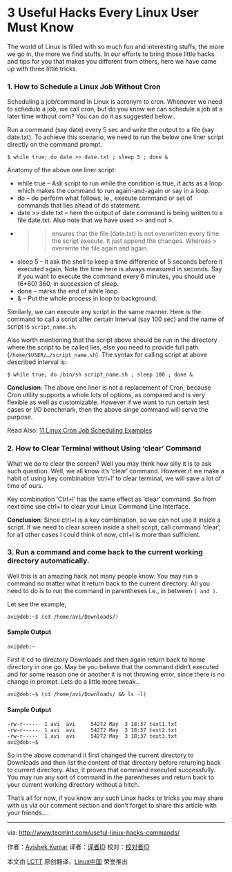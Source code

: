 3 Useful Hacks Every Linux User Must Know
================================================================================
The world of Linux is filled with so much fun and interesting stuffs, the more we go in, the more we find stuffs. In our efforts to bring those little hacks and tips for you that makes you different from others, here we have came up with three little tricks.

### 1. How to Schedule a Linux Job Without Cron ###

Scheduling a job/command in Linux is acronym to cron. Whenever we need to schedule a job, we call cron, but do you know we can schedule a job at a later time without corn? You can do it as suggested below..

Run a command (say date) every 5 sec and write the output to a file (say date.txt). To achieve this scenario, we need to run the below one liner script directly on the command prompt.

    $ while true; do date >> date.txt ; sleep 5 ; done &

Anatomy of the above one liner script:

- while true – Ask script to run while the condition is true, it acts as a loop which makes the command to run again-and-again or say in a loop.
- do – do perform what follows, ie., execute command or set of commands that lies ahead of do statement.
- date >> date.txt – here the output of date command is being written to a file date.txt. Also note that we have used >> and not >.
- >> ensures that the file (date.txt) is not overwritten every time the script execute. It just append the changes. Whereas > overwrite the file again and again.
- sleep 5 – It ask the shell to keep a time difference of 5 seconds before it executed again. Note the time here is always measured in seconds. Say if you want to execute the command every 6 minutes, you should use (6*60) 360, in succession of sleep.
- done – marks the end of while loop.
- & – Put the whole process in loop to background.

Similarly, we can execute any script in the same manner. Here is the command to call a script after certain interval (say 100 sec) and the name of script is `script_name.sh`.

Also worth mentioning that the script above should be run in the directory where the script to be called lies, else you need to provide full path (`/home/$USER/…/script_name.sh`). The syntax for calling script at above described interval is:

    $ while true; do /bin/sh script_name.sh ; sleep 100 ; done &

**Conclusion**: The above one liner is not a replacement of Cron, because Cron utility supports a whole lots of options, as compared and is very flexible as well as customizable. However if we want to run certain test cases or I/O benchmark, then the above singe command will serve the purpose.

Read Also: [11 Linux Cron Job Scheduling Examples][1]

### 2. How to Clear Terminal without Using ‘clear’ Command ###

What we do to clear the screen? Well you may think how silly it is to ask such question. Well, we all know it’s ‘clear‘ command. However if we make a habit of using key combination ‘ctrl+l‘ to clear terminal, we will save a lot of time of ours.

Key combination ‘Ctrl+l‘ has the same effect as ‘clear‘ command. So from next time use ctrl+l to clear your Linux Command Line Interface.

**Conclusion**: Since ctrl+l is a key combination, so we can not use it inside a script. If we need to clear screen inside a shell script, call command ‘clear’, for all other cases I could think of now, ctrl+l is more than sufficient.

### 3. Run a command and come back to the current working directory automatically. ###

Well this is an amazing hack not many people know. You may run a command no matter what it return back to the current directory. All you need to do is to run the command in parentheses i.e., in between `( and )`.

Let see the example,

    avi@deb:~$ (cd /home/avi/Downloads/)

#### Sample Output ####

    avi@deb:~

First it cd to directory Downloads and then again return back to home directory in one go. May be you believe that the command didn’t executed and for some reason one or another it is not throwing error, since there is no change in prompt. Lets do a little more tweak..

    avi@deb:~$ (cd /home/avi/Downloads/ && ls -l)

#### Sample Output ####

    -rw-r-----  1 avi  avi     54272 May  3 18:37 text1.txt
    -rw-r-----  1 avi  avi     54272 May  3 18:37 text2.txt
    -rw-r-----  1 avi  avi     54272 May  3 18:37 text3.txt
    avi@deb:~$

So in the above command it first changed the current directory to Downloads and then list the content of that directory before returning back to current directory. Also, it proves that command executed successfully. You may run any sort of command in the parentheses and return back to your current working directory without a hitch.

That’s all for now, if you know any such Linux hacks or tricks you may share with us via our comment section and don’t forget to share this article with your friends….

--------------------------------------------------------------------------------

via: http://www.tecmint.com/useful-linux-hacks-commands/

作者：[Avishek Kumar][a]
译者：[译者ID](https://github.com/译者ID)
校对：[校对者ID](https://github.com/校对者ID)

本文由 [LCTT](https://github.com/LCTT/TranslateProject) 原创翻译，[Linux中国](https://linux.cn/) 荣誉推出

[a]:http://www.tecmint.com/author/avishek/
[1]:http://www.tecmint.com/11-cron-scheduling-task-examples-in-linux/
